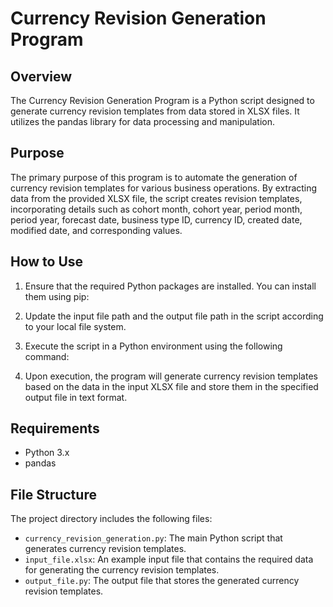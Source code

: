 # Currency Revision Generation Program

## Overview

The Currency Revision Generation Program is a Python script designed to generate currency revision templates from data stored in XLSX files. It utilizes the pandas library for data processing and manipulation.

## Purpose

The primary purpose of this program is to automate the generation of currency revision templates for various business operations. By extracting data from the provided XLSX file, the script creates revision templates, incorporating details such as cohort month, cohort year, period month, period year, forecast date, business type ID, currency ID, created date, modified date, and corresponding values.

## How to Use

1. Ensure that the required Python packages are installed. You can install them using pip:

2. Update the input file path and the output file path in the script according to your local file system.

3. Execute the script in a Python environment using the following command:

4. Upon execution, the program will generate currency revision templates based on the data in the input XLSX file and store them in the specified output file in text format.

## Requirements

- Python 3.x
- pandas

## File Structure

The project directory includes the following files:

- `currency_revision_generation.py`: The main Python script that generates currency revision templates.
- `input_file.xlsx`: An example input file that contains the required data for generating the currency revision templates.
- `output_file.py`: The output file that stores the generated currency revision templates.
